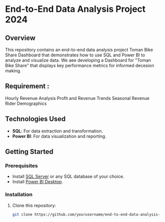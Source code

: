 # End-to-End Data Analysis Project 2024

## Overview
This repository contains an end-to-end data analysis project Toman Bike Share Dashboard that demonstrates how to use SQL and Power BI to analyze and visualize data. 
We aee developing a Dashboard for "Toman Bike Share" that displays key performance metrics for informed decesion making.

## Requirement :
Hourly Revenue Analysis
Profit and Revenue Trends
Seasonal Revenue
Rider Demographics



## Technologies Used
- **SQL**: For data extraction and transformation.
- **Power BI**: For data visualization and reporting.


## Getting Started
### Prerequisites
- Install [SQL Server](https://www.microsoft.com/en-us/sql-server/sql-server-downloads) or any SQL database of your choice.
- Install [Power BI Desktop](https://powerbi.microsoft.com/en-us/downloads/).

### Installation
1. Clone this repository:
   ```bash
   git clone https://github.com/yourusername/end-to-end-data-analysis-sql-powerbi.git
